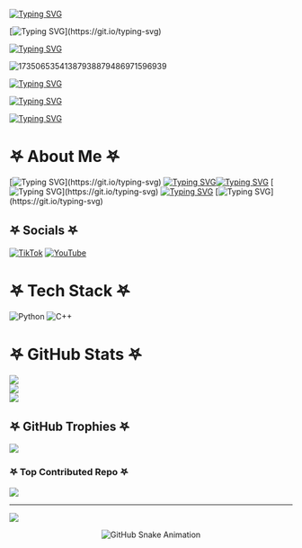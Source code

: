[![Typing SVG](https://readme-typing-svg.herokuapp.com?font=Fira+Code&pause=1000&color=A200F7&width=435&lines=%E2%96%92%E2%96%92%E2%96%92%E2%96%92%E2%96%92%E2%96%92%E2%96%92%E2%96%92%E2%96%92%E2%96%92+0%25;%E2%96%88%E2%96%92%E2%96%92%E2%96%92%E2%96%92%E2%96%92%E2%96%92%E2%96%92%E2%96%92%E2%96%92+10%25;%E2%96%88%E2%96%88%E2%96%92%E2%96%92%E2%96%92%E2%96%92%E2%96%92%E2%96%92%E2%96%92%E2%96%92+20%25;%E2%96%88%E2%96%88%E2%96%88%E2%96%92%E2%96%92%E2%96%92%E2%96%92%E2%96%92%E2%96%92%E2%96%92+30%25;%E2%96%88%E2%96%88%E2%96%88%E2%96%88%E2%96%92%E2%96%92%E2%96%92%E2%96%92%E2%96%92%E2%96%92+40%25;%E2%96%88%E2%96%88%E2%96%88%E2%96%88%E2%96%88%E2%96%92%E2%96%92%E2%96%92%E2%96%92%E2%96%92+50%25;%E2%96%88%E2%96%88%E2%96%88%E2%96%88%E2%96%88%E2%96%88%E2%96%92%E2%96%92%E2%96%92%E2%96%92+60%25;%E2%96%88%E2%96%88%E2%96%88%E2%96%88%E2%96%88%E2%96%88%E2%96%88%E2%96%92%E2%96%92%E2%96%92+70%25;%E2%96%88%E2%96%88%E2%96%88%E2%96%88%E2%96%88%E2%96%88%E2%96%88%E2%96%88%E2%96%92%E2%96%92+80%25;%E2%96%88%E2%96%88%E2%96%88%E2%96%88%E2%96%88%E2%96%88%E2%96%88%E2%96%88%E2%96%88%E2%96%92+90%25;%E2%96%88%E2%96%88%E2%96%88%E2%96%88%E2%96%88%E2%96%88%E2%96%88%E2%96%88%E2%96%88%E2%96%88+100%25)](https://git.io/typing-svg)


[![Typing SVG](https://readme-typing-svg.herokuapp.com?font=Fira+Code&pause=1000&color=F70000&width=435&lines=%F0%9D%90%96%F0%9D%90%84%F0%9D%90%8B%F0%9D%90%82%F0%9D%90%8E%F0%9D%90%8C%F0%9D%90%84+%F0%9D%90%93%F0%9D%90%8E+%F0%9D%90%8C%F0%9D%90%98+%F0%9D%90%8F%F0%9D%90%91%F0%9D%90%8E%F0%9D%90%85%F0%9D%90%88%F0%9D%90%8B%F0%9D%90%84;%F0%9D%90%89%F0%9D%90%94%F0%9D%90%92%F0%9D%90%93+%F0%9D%90%82%F0%9D%90%8E%F0%9D%90%83%F0%9D%90%88%F0%9D%90%8D%F0%9D%90%86;%F0%9D%90%80%F0%9D%90%8D%F0%9D%90%83+%F0%9D%90%84%F0%9D%90%97%F0%9D%90%8F%F0%9D%90%8B%F0%9D%90%8E%F0%9D%90%91%F0%9D%90%88%F0%9D%90%8D%F0%9D%90%86;%F0%9D%90%96%F0%9D%90%87%F0%9D%90%80%F0%9D%90%93'%F0%9D%90%92+%F0%9D%90%8F%F0%9D%90%8E%F0%9D%90%92%F0%9D%90%92%F0%9D%90%88%F0%9D%90%81%F0%9D%90%8B%F0%9D%90%84.+%F0%9D%90%89%F0%9D%90%8E%F0%9D%90%88%F0%9D%90%8D+%F0%9D%90%93%F0%9D%90%87%F0%9D%90%84+%F0%9D%90%89%F0%9D%90%8E%F0%9D%90%94%F0%9D%90%91%F0%9D%90%8D%F0%9D%90%84%F0%9D%90%98.)](https://git.io/typing-svg)


[![Typing SVG](https://readme-typing-svg.herokuapp.com?font=Fira+Code&pause=1000&color=BC00F7&width=435&lines=%D9%80%D9%80%D9%80%D9%80%D9%80%D9%80%D9%80%D9%80%D9%80%D9%80%D9%80%D9%80%D9%80%D9%80%D9%80%D9%80%D9%80%D9%80%D9%80%EF%AE%A9%D9%A8%D9%80)](https://git.io/typing-svg)

![17350653541387938879486971596939](https://github.com/user-attachments/assets/4a3aef41-fb11-47b5-94ef-30132e8990e2)


[![Typing SVG](https://readme-typing-svg.herokuapp.com?font=Fira+Code&pause=1000&color=BC00F7&width=435&lines=%D9%80%D9%80%D9%80%D9%80%D9%80%D9%80%D9%80%D9%80%D9%80%D9%80%D9%80%D9%80%D9%80%D9%80%D9%80%D9%80%D9%80%D9%80%D9%80%EF%AE%A9%D9%A8%D9%80)](https://git.io/typing-svg)

[![Typing SVG](https://readme-typing-svg.herokuapp.com?font=Fira+Code&pause=1000&color=F70000&width=435&lines=%F0%9D%95%B7%F0%9D%96%9A%F0%9D%96%86+%F0%9D%96%8E%F0%9D%96%93+%F0%9D%96%99%F0%9D%96%8D%F0%9D%96%8A+%F0%9D%96%88%F0%9D%96%94%F0%9D%96%89%F0%9D%96%8A%2C+%F0%9D%96%8E%F0%9D%96%92%F0%9D%96%95%F0%9D%96%97%F0%9D%96%94%F0%9D%96%9B%F0%9D%96%8E%F0%9D%96%93%F0%9D%96%8C+%F0%9D%96%9C%F0%9D%96%8E%F0%9D%96%99%F0%9D%96%8D+%F0%9D%96%8A%F0%9D%96%9B%F0%9D%96%8A%F0%9D%96%97%F0%9D%96%9E+%F0%9D%96%91%F0%9D%96%8E%F0%9D%96%93%F0%9D%96%8A)](https://git.io/typing-svg)



[![Typing SVG](https://readme-typing-svg.herokuapp.com?font=Fira+Code&pause=1000&color=A200F7&width=435&lines=%E2%96%92%E2%96%92%E2%96%92%E2%96%92%E2%96%92%E2%96%92%E2%96%92%E2%96%92%E2%96%92%E2%96%92+0%25;%E2%96%88%E2%96%92%E2%96%92%E2%96%92%E2%96%92%E2%96%92%E2%96%92%E2%96%92%E2%96%92%E2%96%92+10%25;%E2%96%88%E2%96%88%E2%96%92%E2%96%92%E2%96%92%E2%96%92%E2%96%92%E2%96%92%E2%96%92%E2%96%92+20%25;%E2%96%88%E2%96%88%E2%96%88%E2%96%92%E2%96%92%E2%96%92%E2%96%92%E2%96%92%E2%96%92%E2%96%92+30%25;%E2%96%88%E2%96%88%E2%96%88%E2%96%88%E2%96%92%E2%96%92%E2%96%92%E2%96%92%E2%96%92%E2%96%92+40%25;%E2%96%88%E2%96%88%E2%96%88%E2%96%88%E2%96%88%E2%96%92%E2%96%92%E2%96%92%E2%96%92%E2%96%92+50%25;%E2%96%88%E2%96%88%E2%96%88%E2%96%88%E2%96%88%E2%96%88%E2%96%92%E2%96%92%E2%96%92%E2%96%92+60%25;%E2%96%88%E2%96%88%E2%96%88%E2%96%88%E2%96%88%E2%96%88%E2%96%88%E2%96%92%E2%96%92%E2%96%92+70%25;%E2%96%88%E2%96%88%E2%96%88%E2%96%88%E2%96%88%E2%96%88%E2%96%88%E2%96%88%E2%96%92%E2%96%92+80%25;%E2%96%88%E2%96%88%E2%96%88%E2%96%88%E2%96%88%E2%96%88%E2%96%88%E2%96%88%E2%96%88%E2%96%92+90%25;%E2%96%88%E2%96%88%E2%96%88%E2%96%88%E2%96%88%E2%96%88%E2%96%88%E2%96%88%E2%96%88%E2%96%88+100%25)](https://git.io/typing-svg)


# 𖤐 About Me 𖤐
[![Typing SVG](https://readme-typing-svg.herokuapp.com?font=Fira+Code&pause=1000&color=F7F7F7&width=435&lines=Always+learning%2C+always+building.)](https://git.io/typing-svg) [![Typing SVG](https://readme-typing-svg.herokuapp.com?font=Fira+Code&pause=1000&color=F7F7F7&width=435&lines=Not+a+developer+yet%2C)](https://git.io/typing-svg)[![Typing SVG](https://readme-typing-svg.herokuapp.com?font=Fira+Code&pause=1000&color=F7F7F7&width=435&lines=but+crafting+my+path+with+curiosity+)](https://git.io/typing-svg) [![Typing SVG](https://readme-typing-svg.herokuapp.com?font=Fira+Code&pause=1000&color=F7F7F7&width=435&lines=and+determination.)](https://git.io/typing-svg) [![Typing SVG](https://readme-typing-svg.herokuapp.com?font=Fira+Code&pause=1000&color=F7F7F7&width=435&lines=Every+project+is+a+step+closer)](https://git.io/typing-svg) [![Typing SVG](https://readme-typing-svg.herokuapp.com?font=Fira+Code&pause=1000&color=F7F7F7&width=435&lines=to+mastering+the+art+of+creation.)](https://git.io/typing-svg)


## 𖤐 Socials 𖤐
[![TikTok](https://img.shields.io/badge/TikTok-%23000000.svg?logo=TikTok&logoColor=white)](https://tiktok.com/@muleleleell) [![YouTube](https://img.shields.io/badge/YouTube-%23FF0000.svg?logo=YouTube&logoColor=white)](https://youtube.com/@NiggaFuckers) 

# 𖤐 Tech Stack 𖤐
![Python](https://img.shields.io/badge/python-3670A0?style=for-the-badge&logo=python&logoColor=ffdd54) ![C++](https://img.shields.io/badge/c++-%2300599C.svg?style=for-the-badge&logo=c%2B%2B&logoColor=white)
# 𖤐 GitHub Stats 𖤐
![](https://github-readme-stats.vercel.app/api?username=pwxtf&theme=shadow_red&hide_border=false&include_all_commits=true&count_private=false)<br/>
![](https://github-readme-streak-stats.herokuapp.com/?user=pwxtf&theme=shadow_red&hide_border=false)<br/>
![](https://github-readme-stats.vercel.app/api/top-langs/?username=pwxtf&theme=shadow_red&hide_border=false&include_all_commits=true&count_private=false&layout=compact)

## 𖤐 GitHub Trophies 𖤐
![](https://github-profile-trophy.vercel.app/?username=pwxtf&theme=radical&no-frame=false&no-bg=false&margin-w=4)

### 𖤐 Top Contributed Repo 𖤐
![](https://github-contributor-stats.vercel.app/api?username=pwxtf&limit=5&theme=shadow_red&combine_all_yearly_contributions=true)

---
[![](https://visitcount.itsvg.in/api?id=pwxtf&icon=0&color=0)](https://visitcount.itsvg.in)

<!-- Proudly created with GPRM ( https://gprm.itsvg.in ) -->

<!-- Snake Animation -->
<div align="center">
  <picture>
    <source media="(prefers-color-scheme: dark)" srcset="https://github.com/fatkhurrhn/fatkhurrhn/blob/main/github-contribution-grid-snake-dark.svg" />
    <source media="(prefers-color-scheme: light), (prefers-color-scheme: no-preference)" srcset="https://github.com/pwxtf/pwxtf/blob/main/github-contribution-grid-snake.svg" />
    <img src="https://github.com/pwxtf/pwxtf/blob/main/github-contribution-grid-snake.svg" alt="GitHub Snake Animation" />
  </picture>
</div>

